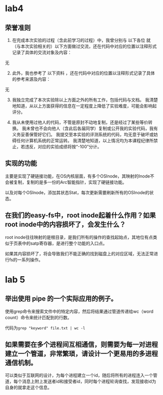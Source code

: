 # lab4

## 荣誉准则

1. 在完成本次实验的过程（含此前学习的过程）中，我曾分别与 以下各位 就（与本次实验相关的）以下方面做过交流，还在代码中对应的位置以注释形式记录了具体的交流对象及内容：

无

2. 此外，我也参考了 以下资料 ，还在代码中对应的位置以注释形式记录了具体的参考来源及内容：

无

3. 我独立完成了本次实验除以上方面之外的所有工作，包括代码与文档。 我清楚地知道，从以上方面获得的信息在一定程度上降低了实验难度，可能会影响起评分。

4. 我从未使用过他人的代码，不管是原封不动地复制，还是经过了某些等价转换。 我未曾也不会向他人（含此后各届同学）复制或公开我的实验代码，我有义务妥善保管好它们。 我提交至本实验的评测系统的代码，均无意于破坏或妨碍任何计算机系统的正常运转。 我清楚地知道，以上情况均为本课程纪律所禁止，若违反，对应的实验成绩将按“-100”分计。

## 实现的功能

主要是实现了硬链接功能，在OS内核层面，有多个OSInode，其映射的Inode不会被复制，复制的是多一份的Arc智能指针，实现了硬链接功能。

以及对每个OSInode，添加其状态Stat，每次更新需要刷新所有的OSInode的状态。

## 在我们的easy-fs中，root inode起着什么作用？如果root inode中的内容损坏了，会发生什么？

root inode往往映射的是根目录，是我们所有的操作的查找起始点，其地位有点类似于页表中的satp寄存器，是进行整个功能的入口点。

如果其内容损坏了，将会导致我们不能正确的找到磁盘上的对应区域，无法正常进行fs的一系列操作。

# lab 5

## 举出使用 pipe 的一个实际应用的例子。

使用grep命令来搜索文件中的特定内容，然后将结果通过管道传递给wc（word count）命令来统计匹配到的行数。

代码为`grep "keyword" file.txt | wc -l`

## 如果需要在多个进程间互相通信，则需要为每一对进程建立一个管道，非常繁琐，请设计一个更易用的多进程通信机制。

可以类似于互联网的设计，为每个进程建立一个id，随后将所有的进程连入一个管道，每个消息上附上发送者id和接受者id，同时每个进程轮询查找，发现接收id为自身的就拿走这个信息。
